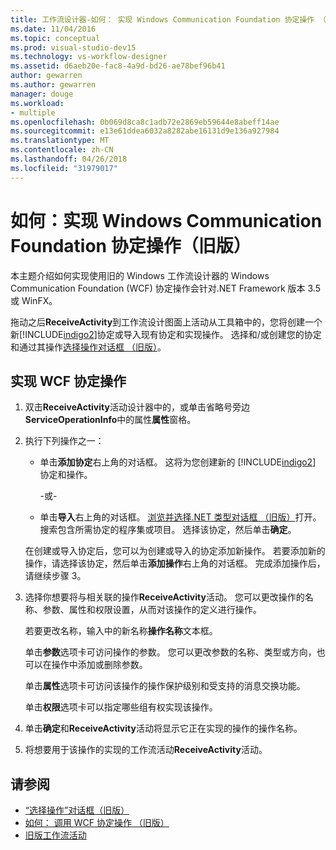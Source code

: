 ```yaml
---
title: 工作流设计器-如何： 实现 Windows Communication Foundation 协定操作 （旧版）
ms.date: 11/04/2016
ms.topic: conceptual
ms.prod: visual-studio-dev15
ms.technology: vs-workflow-designer
ms.assetid: d6aeb20e-fac8-4a9d-bd26-ae78bef96b41
author: gewarren
ms.author: gewarren
manager: douge
ms.workload:
- multiple
ms.openlocfilehash: 0b069d8ca8c1adb72e2869eb59644e8abeff14ae
ms.sourcegitcommit: e13e61ddea6032a8282abe16131d9e136a927984
ms.translationtype: MT
ms.contentlocale: zh-CN
ms.lasthandoff: 04/26/2018
ms.locfileid: "31979017"
---
```

# <a name="how-to-implement-a-windows-communication-foundation-contract-operation-legacy"></a>如何：实现 Windows Communication Foundation 协定操作（旧版）

本主题介绍如何实现使用旧的 Windows 工作流设计器的 Windows Communication Foundation (WCF) 协定操作会针对.NET Framework 版本 3.5 或 WinFX。

拖动之后**ReceiveActivity**到工作流设计图面上活动从工具箱中的，您将创建一个新[!INCLUDE[indigo2](../workflow-designer/includes/indigo2_md.md)]协定或导入现有协定和实现操作。 选择和/或创建您的协定和通过其操作[选择操作对话框 （旧版）](../workflow-designer/choose-operation-dialog-box-legacy.md)。

## <a name="to-implement-a-wcf-contract-operation"></a>实现 WCF 协定操作

1.  双击**ReceiveActivity**活动设计器中的，或单击省略号旁边**ServiceOperationInfo**中的属性**属性**窗格。

2.  执行下列操作之一：

    -   单击**添加协定**右上角的对话框。 这将为您创建新的 [!INCLUDE[indigo2](../workflow-designer/includes/indigo2_md.md)] 协定和操作。

         -或-

    -   单击**导入**右上角的对话框。 [浏览并选择.NET 类型对话框 （旧版）](../workflow-designer/browse-and-select-a-dotnet-type-dialog-box-legacy.md)打开。 搜索包含所需协定的程序集或项目。 选择该协定，然后单击**确定**。

     在创建或导入协定后，您可以为创建或导入的协定添加新操作。 若要添加新的操作，请选择该协定，然后单击**添加操作**右上角的对话框。 完成添加操作后，请继续步骤 3。

3.  选择你想要将与相关联的操作**ReceiveActivity**活动。 您可以更改操作的名称、参数、属性和权限设置，从而对该操作的定义进行操作。

     若要更改名称，输入中的新名称**操作名称**文本框。

     单击**参数**选项卡可访问操作的参数。 您可以更改参数的名称、类型或方向，也可以在操作中添加或删除参数。

     单击**属性**选项卡可访问该操作的操作保护级别和受支持的消息交换功能。

     单击**权限**选项卡可以指定哪些组有权实现该操作。

4.  单击**确定**和**ReceiveActivity**活动将显示它正在实现的操作的操作名称。

5.  将想要用于该操作的实现的工作流活动**ReceiveActivity**活动。

## <a name="see-also"></a>请参阅

- [“选择操作”对话框（旧版）](../workflow-designer/choose-operation-dialog-box-legacy.md)
- [如何： 调用 WCF 协定操作 （旧版）](../workflow-designer/how-to-invoke-a-windows-communication-foundation-contract-operation-legacy.md)
- [旧版工作流活动](../workflow-designer/legacy-workflow-activities.md)